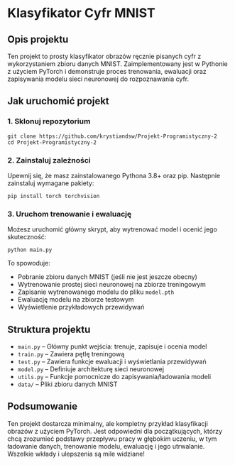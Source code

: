 # Klasyfikator Cyfr MNIST

## Opis projektu
Ten projekt to prosty klasyfikator obrazów ręcznie pisanych cyfr z wykorzystaniem zbioru danych MNIST. Zaimplementowany jest w Pythonie z użyciem PyTorch i demonstruje proces trenowania, ewaluacji oraz zapisywania modelu sieci neuronowej do rozpoznawania cyfr.

## Jak uruchomić projekt

### 1. Sklonuj repozytorium
```
git clone https://github.com/krystiandsw/Projekt-Programistyczny-2
cd Projekt-Programistyczny-2
```

### 2. Zainstaluj zależności
Upewnij się, że masz zainstalowanego Pythona 3.8+ oraz pip. Następnie zainstaluj wymagane pakiety:
```
pip install torch torchvision
```

### 3. Uruchom trenowanie i ewaluację
Możesz uruchomić główny skrypt, aby wytrenować model i ocenić jego skuteczność:
```
python main.py
```
To spowoduje:
- Pobranie zbioru danych MNIST (jeśli nie jest jeszcze obecny)
- Wytrenowanie prostej sieci neuronowej na zbiorze treningowym
- Zapisanie wytrenowanego modelu do pliku `model.pth`
- Ewaluację modelu na zbiorze testowym
- Wyświetlenie przykładowych przewidywań

## Struktura projektu
- `main.py` – Główny punkt wejścia: trenuje, zapisuje i ocenia model
- `train.py` – Zawiera pętlę treningową
- `test.py` – Zawiera funkcje ewaluacji i wyświetlania przewidywań
- `model.py` – Definiuje architekturę sieci neuronowej
- `utils.py` – Funkcje pomocnicze do zapisywania/ładowania modeli
- `data/` – Pliki zbioru danych MNIST

## Podsumowanie
Ten projekt dostarcza minimalny, ale kompletny przykład klasyfikacji obrazów z użyciem PyTorch. Jest odpowiedni dla początkujących, którzy chcą zrozumieć podstawy przepływu pracy w głębokim uczeniu, w tym ładowanie danych, trenowanie modelu, ewaluację i jego utrwalanie. Wszelkie wkłady i ulepszenia są mile widziane!
